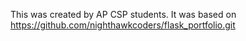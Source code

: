 This was created by AP CSP students. 
It was based on https://github.com/nighthawkcoders/flask_portfolio.git